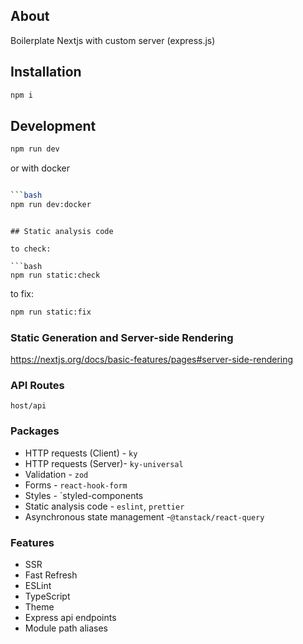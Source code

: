 ## About

Boilerplate Nextjs with custom server (express.js)

## Installation

```bash
npm i
```

## Development

```bash
npm run dev
```

or with docker

````bash

```bash
npm run dev:docker
````

````

## Static analysis code

to check:

```bash
npm run static:check
````

to fix:

```bash
npm run static:fix
```

### Static Generation and Server-side Rendering

https://nextjs.org/docs/basic-features/pages#server-side-rendering

### API Routes

`host/api`

### Packages

- HTTP requests (Client) - `ky`
- HTTP requests (Server)- `ky-universal`
- Validation - `zod`
- Forms - `react-hook-form`
- Styles - `styled-components
- Static analysis code - `eslint`, `prettier`
- Asynchronous state management -`@tanstack/react-query`

### Features

- SSR
- Fast Refresh
- ESLint
- TypeScript
- Theme
- Express api endpoints
- Module path aliases
